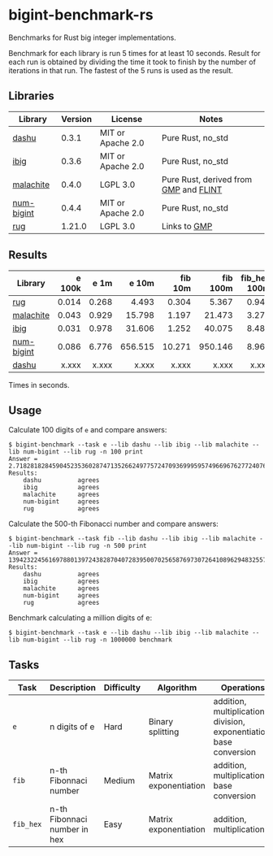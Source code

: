 # bigint-benchmark-rs

Benchmarks for Rust big integer implementations.

Benchmark for each library is run 5 times for at least 10 seconds.
Result for each run is obtained by dividing the time it took to finish by the number of iterations in that run.
The fastest of the 5 runs is used as the result.

## Libraries

| Library                                           | Version | License           | Notes                                                                                    |
|---------------------------------------------------|---------|-------------------|------------------------------------------------------------------------------------------|
| [dashu](https://crates.io/crates/dashu)           | 0.3.1   | MIT or Apache 2.0 | Pure Rust, no_std                                                                        |
| [ibig](https://crates.io/crates/ibig)             | 0.3.6   | MIT or Apache 2.0 | Pure Rust, no_std                                                                        |
| [malachite](https://crates.io/crates/malachite)   | 0.4.0   | LGPL 3.0          | Pure Rust, derived from [GMP](https://gmplib.org) and [FLINT](https://www.flintlib.org/) |
| [num-bigint](https://crates.io/crates/num-bigint) | 0.4.4   | MIT or Apache 2.0 | Pure Rust, no_std                                                                        |
| [rug](https://crates.io/crates/rug)               | 1.21.0  | LGPL 3.0          | Links to [GMP](https://gmplib.org/)                                                      |

## Results

| Library                                           | e 100k |  e 1m |   e 10m | fib 10m | fib 100m | fib_hex 100m |
|---------------------------------------------------|-------:|------:|--------:|--------:|---------:|-------------:|
| [rug](https://crates.io/crates/rug)               |  0.014 | 0.268 |   4.493 |   0.304 |    5.367 |        0.949 |
| [malachite](https://crates.io/crates/malachite)   |  0.043 | 0.929 |  15.798 |   1.197 |   21.473 |        3.270 |
| [ibig](https://crates.io/crates/ibig)             |  0.031 | 0.978 |  31.606 |   1.252 |   40.075 |        8.485 |
| [num-bigint](https://crates.io/crates/num-bigint) |  0.086 | 6.776 | 656.515 |  10.271 |  950.146 |        8.967 |
| [dashu](https://crates.io/crates/dashu)           |  x.xxx | x.xxx |   x.xxx |   x.xxx |    x.xxx |        x.xxx |

Times in seconds.

## Usage

Calculate 100 digits of `e` and compare answers:
```
$ bigint-benchmark --task e --lib dashu --lib ibig --lib malachite --lib num-bigint --lib rug -n 100 print
Answer = 2.718281828459045235360287471352662497757247093699959574966967627724076630353547594571382178525166427
Results:
    dashu          agrees
    ibig           agrees
    malachite      agrees
    num-bigint     agrees
    rug            agrees
```

Calculate the 500-th Fibonacci number and compare answers:
```
$ bigint-benchmark --task fib --lib dashu --lib ibig --lib malachite --lib num-bigint --lib rug -n 500 print
Answer = 139423224561697880139724382870407283950070256587697307264108962948325571622863290691557658876222521294125
Results:
    dashu          agrees
    ibig           agrees
    malachite      agrees
    num-bigint     agrees
    rug            agrees
```

Benchmark calculating a million digits of e:
```
$ bigint-benchmark --task e --lib dashu --lib ibig --lib malachite --lib num-bigint --lib rug -n 1000000 benchmark
```

## Tasks

| Task      | Description                  | Difficulty | Algorithm             | Operations                                                          |
|-----------|------------------------------|------------|-----------------------|---------------------------------------------------------------------|
| `e`       | n digits of e                | Hard       | Binary splitting      | addition, multiplication, division, exponentiation, base conversion |
| `fib`     | n-th Fibonnaci number        | Medium     | Matrix exponentiation | addition, multiplication, base conversion                           |
| `fib_hex` | n-th Fibonnaci number in hex | Easy       | Matrix exponentiation | addition, multiplication                                            |
